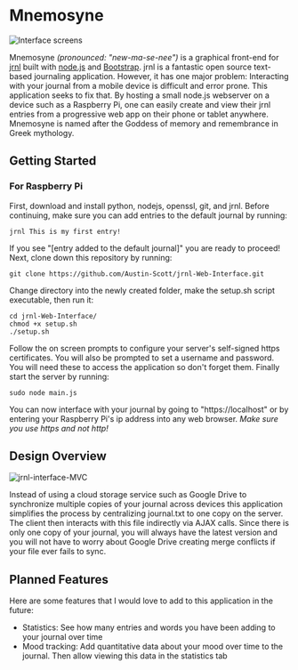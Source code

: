 # Mnemosyne
![Interface screens](https://user-images.githubusercontent.com/12504656/54495941-1f214580-48b7-11e9-8524-b0cfac0b89df.png)

Mnemosyne *(pronounced: "new-ma-se-nee")* is a graphical front-end for [jrnl](http://jrnl.sh/) built with [node.js](https://nodejs.org/en/) and [Bootstrap](https://getbootstrap.com/). jrnl is a fantastic open source text-based journaling application. However, it has one major problem: Interacting with your journal from a mobile device is difficult and error prone. This application seeks to fix that. By hosting a small node.js webserver on a device such as a Raspberry Pi, one can easily create and view their jrnl entries from a progressive web app on their phone or tablet anywhere. Mnemosyne is named after the Goddess of memory and remembrance in Greek mythology. 
## Getting Started
### For Raspberry Pi
First, download and install python, nodejs, openssl, git, and jrnl.
Before continuing, make sure you can add entries to the default journal by running:
~~~
jrnl This is my first entry!
~~~
If you see "[entry added to the default journal]" you are ready to proceed!
Next, clone down this repository by running:
~~~
git clone https://github.com/Austin-Scott/jrnl-Web-Interface.git
~~~
Change directory into the newly created folder, make the setup.sh script executable, then run it:
~~~
cd jrnl-Web-Interface/
chmod +x setup.sh
./setup.sh
~~~
Follow the on screen prompts to configure your server's self-signed https certificates. You will also be prompted to set a username and password. You will need these to access the application so don't forget them.
Finally start the server by running:
~~~
sudo node main.js
~~~
You can now interface with your journal by going to "https://localhost" or by entering your Raspberry Pi's ip address into any web browser. *Make sure you use https and not http!*
## Design Overview
![jrnl-interface-MVC](https://user-images.githubusercontent.com/12504656/54613184-49464500-4a28-11e9-9878-dbd427ff0d93.png)

Instead of using a cloud storage service such as Google Drive to synchronize multiple copies of your journal across devices this application simplifies the process by centralizing journal.txt to one copy on the server. The client then interacts with this file indirectly via AJAX calls. Since there is only one copy of your journal, you will always have the latest version and you will not have to worry about Google Drive creating merge conflicts if your file ever fails to sync.

## Planned Features
Here are some features that I would love to add to this application in the future:
  * Statistics: See how many entries and words you have been adding to your journal over time
  * Mood tracking: Add quantitative data about your mood over time to the journal. Then allow viewing this data in the statistics tab
